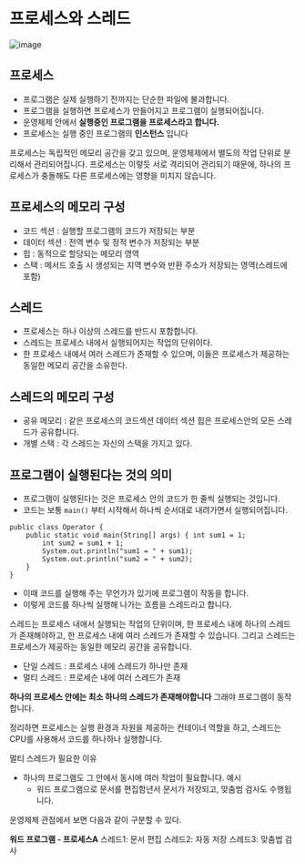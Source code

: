 # 프로세스와 스레드

![image](https://github.com/user-attachments/assets/096f942f-a4d4-404e-8a27-333101f56f45)

## 프로세스
- 프로그램은 실제 실행하기 전까지는 단순한 파일에 불과합니다.
- 프로그램을 실행하면 프로세스가 만들어지고 프로그램이 실행되어집니다.
- 운영체제 안에서 **실행중인 프로그램을 프로세스라고 합니다.**
- 프로세스는 실행 중인 프로그램의 **인스턴스** 입니다

프로세스는 독립적인 메모리 공간을 갖고 있으며, 운영체제에서 별도의 작업 단위로 분리해서 관리되어집니다.
프로세스는 이렇듯 서로 격리되어 관리되기 때문에, 하나의 프로세스가 충돌해도 다른 프로세스에는 영향을 미치지 않습니다.

## 프로세스의 메모리 구성

- 코드 섹션 : 실행할 프로그램의 코드가 저장되는 부분
- 데이터 섹션 : 전역 변수 및 정적 변수가 저장되는 부분
- 힙 : 동적으로 할당되는 메모리 영역
- 스택 : 메서드 호출 시 생성되는 지역 변수와 반환 주소가 저장되는 영역(스레드에 포함)


## 스레드
- 프로세스는 하나 이상의 스레드를 반드시 포함합니다.
- 스레드는 프로세스 내에서 실행되어지는 작업의 단위이다.
- 한 프로세스 내에서 여러 스레드가 존재할 수 있으며, 이들은 프로세스가 제공하는 동일한 메모리 공간을 소유한다.

## 스레드의 메모리 구성

- 공유 메모리 : 같은 프로세스의 코드섹션 데이터 섹션 힙은 프로세스안의 모든 스레드가 공유합니다.
- 개별 스택 : 각 스레드는 자신의 스택을 가지고 있다.

## 프로그램이 실행된다는 것의 의미
 - 프로그램이 실행된다는 것은 프로세스 안의 코드가 한 줄씩 실행되는 것입니다.
 - 코드는 보통 `main()` 부터 시작해서 하나씩 순서대로 내려가면서 실행되어집니다.
```
public class Operator {
    public static void main(String[] args) { int sum1 = 1;
        int sum2 = sum1 + 1;
        System.out.println("sum1 = " + sum1);
        System.out.println("sum2 = " + sum2);
    }
}
```
 - 이때 코드를 실행해 주는 무언가가 있기에 프로그램이 작동을 합니다.
 - 이렇게 코드를 하나씩 실행해 나가는 흐름을 스레드라고 합니다.

스레드는 프로세스 내애서 실행되는 작업의 단위이며, 한 프로세스 내에 하나의 스레드가 존재해야하고, 한 프로세스 내에 여러 스레드가 존재할 수 있습니다.
그리고 스레드는 프로세스가 제공하는 동일한 메모리 공간을 공유합니다.

- 단일 스레드 : 프로세스 내에 스레드가 하나만 존재
- 멀티 스레드 : 프로세슨 내에 여러 스레드가 존재

**하나의 프로세스 안에는 최소 하나의 스레드가 존재해야합니다** 그래야 프로그램이 동작합니다.

정리하면 프로세스는 실행 환경과 자원을 제공하는 컨테이너 역할을 하고, 스레드는 CPU를 사용해서 코드를 하나하나 실행합니다.

멀티 스레드가 필요한 이유
- 하나의 프로그램도 그 안에서 동시에 여러 작업이 필요합니다.
  예시
  - 워드 프로그램으로 문서를 편집함년서 문서가 저장되고, 맞춤범 검사도 수행됩니다.

운영제체 관점에서 보면 다음과 같이 구분할 수 있다.
 
**워드 프로그램 - 프로세스A**
  스레드1: 문서 편집 
  스레드2: 자동 저장 
  스레드3: 맞춤법 검사







